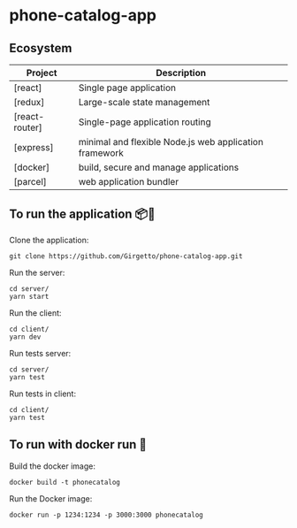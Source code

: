 # phone-catalog-app

## Ecosystem

| Project | Description |
|---------|-------------|
| [react]               | Single page application |
| [redux]               | Large-scale state management |
| [react-router]        | Single-page application routing |
| [express]             | minimal and flexible Node.js web application framework |
| [docker]              | build, secure and manage applications |
| [parcel]              | web application bundler |

## To run the application 📦🚀

Clone the application:
````
git clone https://github.com/Girgetto/phone-catalog-app.git
````

Run the server:
````
cd server/
yarn start
````

Run the client:
````
cd client/
yarn dev
````

Run tests server:
`````
cd server/
yarn test
`````

Run tests in client:
`````
cd client/
yarn test
`````


## To run with docker run 🐳

Build the docker image:

  ```docker build -t phonecatalog```
  
Run the Docker image:
  
  ```docker run -p 1234:1234 -p 3000:3000 phonecatalog```